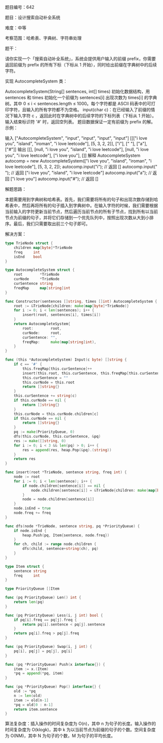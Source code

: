 题目编号：642

题目：设计搜索自动补全系统

难度：中等

考察范围：哈希表、字典树、字符串处理

题干：

请你实现一个「搜索自动补全系统」，系统会提供用户输入的前缀 prefix，你需要返回前缀为 prefix 的所有下标（下标从 1 开始），同时给出前缀在字典树中的后续字符。

实现 AutocompleteSystem 类：

AutocompleteSystem(String[] sentences, int[] times) 初始化数据结构，用 sentences 和 times 初始化一个前缀为 sentences[i] 出现次数为 times[i] 的字典树。其中 0 ≤ i < sentences.length ≤ 1000。每个字符都是 ASCII 码表中的可打印字符，且输入的所有字符都不为空格。
input(char c)：在已经输入了前缀的情况下输入字符 c ，返回此时在字典树中的后续字符的下标列表（下标从 1 开始）。输入结束标识符 '#' 时，返回空列表。
题目数据保证一定有前缀为 prefix 的解。
示例：

输入
["AutocompleteSystem", "input", "input", "input", "input"]
[[["i love you", "island", "iroman", "i love leetcode"], [5, 3, 2, 2]], ["i"], [" "], ["a"], ["#"]]
输出
[[], [null, "i love you", "island", "i love leetcode"], [null, "i love you", "i love leetcode"], ["i love you"], []]
解释
AutocompleteSystem autocomp = new AutocompleteSystem(["i love you", "island", "iroman", "i love leetcode"], [5, 3, 2, 2]);
autocomp.input("i"); // 返回 []
autocomp.input(" "); // 返回 ["i love you", "island", "i love leetcode"]
autocomp.input("a"); // 返回 ["i love you"]
autocomp.input("#"); // 返回 []

解题思路：

本题需要用到字典树和哈希表。首先，我们需要将所有的句子和出现次数存储到哈希表中，然后再将所有的句子插入到字典树中。在输入字符的时候，我们需要根据当前输入的字符更新当前节点，然后遍历当前节点的所有子节点，找到所有以当前节点为前缀的句子，并将它们存储到一个优先队列中，按照出现次数从大到小排序。最后，我们只需要取出前三个句子即可。

解决方案：

```go
type TrieNode struct {
    children map[byte]*TrieNode
    freq     int
    isEnd    bool
}

type AutocompleteSystem struct {
    root        *TrieNode
    curNode     *TrieNode
    curSentence string
    freqMap     map[string]int
}

func Constructor(sentences []string, times []int) AutocompleteSystem {
    root := &TrieNode{children: make(map[byte]*TrieNode)}
    for i := 0; i < len(sentences); i++ {
        insert(root, sentences[i], times[i])
    }
    return AutocompleteSystem{
        root:        root,
        curNode:     root,
        curSentence: "",
        freqMap:     make(map[string]int),
    }
}

func (this *AutocompleteSystem) Input(c byte) []string {
    if c == '#' {
        this.freqMap[this.curSentence]++
        insert(this.root, this.curSentence, this.freqMap[this.curSentence])
        this.curSentence = ""
        this.curNode = this.root
        return []string{}
    }
    this.curSentence += string(c)
    if this.curNode == nil {
        return []string{}
    }
    this.curNode = this.curNode.children[c]
    if this.curNode == nil {
        return []string{}
    }
    pq := make(PriorityQueue, 0)
    dfs(this.curNode, this.curSentence, &pq)
    res := make([]string, 0)
    for i := 0; i < 3 && len(pq) > 0; i++ {
        res = append(res, heap.Pop(&pq).(string))
    }
    return res
}

func insert(root *TrieNode, sentence string, freq int) {
    node := root
    for i := 0; i < len(sentence); i++ {
        if node.children[sentence[i]] == nil {
            node.children[sentence[i]] = &TrieNode{children: make(map[byte]*TrieNode)}
        }
        node = node.children[sentence[i]]
    }
    node.isEnd = true
    node.freq += freq
}

func dfs(node *TrieNode, sentence string, pq *PriorityQueue) {
    if node.isEnd {
        heap.Push(pq, Item{sentence, node.freq})
    }
    for ch, child := range node.children {
        dfs(child, sentence+string(ch), pq)
    }
}

type Item struct {
    sentence string
    freq     int
}

type PriorityQueue []Item

func (pq PriorityQueue) Len() int {
    return len(pq)
}

func (pq PriorityQueue) Less(i, j int) bool {
    if pq[i].freq == pq[j].freq {
        return pq[i].sentence < pq[j].sentence
    }
    return pq[i].freq > pq[j].freq
}

func (pq PriorityQueue) Swap(i, j int) {
    pq[i], pq[j] = pq[j], pq[i]
}

func (pq *PriorityQueue) Push(x interface{}) {
    item := x.(Item)
    *pq = append(*pq, item)
}

func (pq *PriorityQueue) Pop() interface{} {
    old := *pq
    n := len(old)
    item := old[n-1]
    *pq = old[0 : n-1]
    return item.sentence
}
```

算法复杂度：插入操作的时间复杂度为 O(n)，其中 n 为句子的长度。输入操作的时间复杂度为 O(klogk)，其中 k 为以当前节点为前缀的句子的个数。空间复杂度为 O(NM)，其中 N 为句子的个数，M 为句子的平均长度。